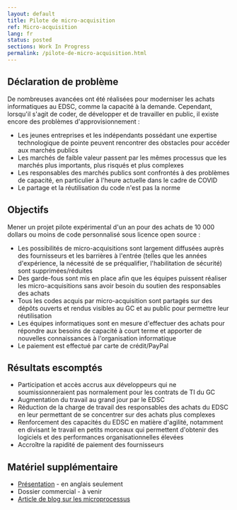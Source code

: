 ```yaml
---
layout: default
title: Pilote de micro-acquisition
ref: Micro-acquisition
lang: fr
status: posted
sections: Work In Progress
permalink: /pilote-de-micro-acquisition.html
---
```


## Déclaration de problème  

De nombreuses avancées ont été réalisées pour moderniser les achats informatiques au EDSC, comme la capacité à la demande. Cependant, lorsqu'il s'agit de coder, de développer et de travailler en public, il existe encore des problèmes d'approvisionnement :

- Les jeunes entreprises et les indépendants possédant une expertise technologique de pointe peuvent rencontrer des obstacles pour accéder aux marchés publics
- Les marchés de faible valeur passent par les mêmes processus que les marchés plus importants, plus risqués et plus complexes
- Les responsables des marchés publics sont confrontés à des problèmes de capacité, en particulier à l'heure actuelle dans le cadre de COVID
- Le partage et la réutilisation du code n'est pas la norme

## Objectifs

Mener un projet pilote expérimental d'un an pour des achats de 10 000 dollars ou moins de code personnalisé sous licence open source :

- Les possibilités de micro-acquisitions sont largement diffusées auprès des fournisseurs et les barrières à l'entrée (telles que les années d'expérience, la nécessité de se préqualifier, l'habilitation de sécurité) sont supprimées/réduites
- Des garde-fous sont mis en place afin que les équipes puissent réaliser les micro-acquisitions sans avoir besoin du soutien des responsables des achats
- Tous les codes acquis par micro-acquisition sont partagés sur des dépôts ouverts et rendus visibles au GC et au public pour permettre leur réutilisation
- Les équipes informatiques sont en mesure d'effectuer des achats pour répondre aux besoins de capacité à court terme et apporter de nouvelles connaissances à l'organisation informatique
- Le paiement est effectué par carte de crédit/PayPal

## Résultats escomptés  

- Participation et accès accrus aux développeurs qui ne soumissionneraient pas normalement pour les contrats de TI du GC
- Augmentation du travail au grand jour par le EDSC
- Réduction de la charge de travail des responsables des achats du EDSC en leur permettant de se concentrer sur des achats plus complexes
- Renforcement des capacités du EDSC en matière d'agilité, notamment en divisant le travail en petits morceaux qui permettent d'obtenir des logiciels et des performances organisationnelles élevées
- Accroître la rapidité de paiement des fournisseurs

## Matériel supplémentaire  

- [Présentation](2020-Micro-Acquisition-Pilot.html) - en anglais seulement
- Dossier commercial - à venir
- [Article de blog sur les microprocessus](2020/08/12/meilleure-technologie-grace-au-micro-approvisionnement-partie-1.html)
